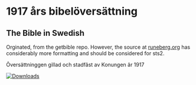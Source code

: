 # 1917 års bibelöversättning
## The Bible in Swedish

Orginated, from the getbible repo. However, the source at [runeberg.org](http://runeberg.org/bibeln/) has considerably more formatting and should be considered for sts2.

Ôversättninggen gillad och stadfâst av Konungen âr 1917

[![Downloads](https://img.shields.io/github/downloads/jonbitgood/Archive-Bible-Swedish/total.svg)](https://GitHub.com/jonbitgood/Archive-Bible-Swedish/releases/)